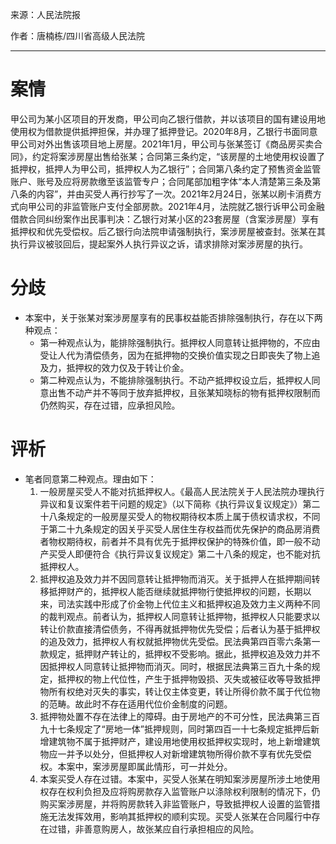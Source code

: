 来源：人民法院报

作者：唐楠栋/四川省高级人民法院
___
# 案情
甲公司为某小区项目的开发商，甲公司向乙银行借款，并以该项目的国有建设用地使用权为借款提供抵押担保，并办理了抵押登记。2020年8月，乙银行书面同意甲公司对外出售该项目地上房屋。2021年1月，甲公司与张某签订《商品房买卖合同》，约定将案涉房屋出售给张某；合同第三条约定，“该房屋的土地使用权设置了抵押权，抵押人为甲公司，抵押权人为乙银行”；合同第八条约定了预售资金监管账户、账号及应将房款缴至该监管专户；合同尾部加粗字体“本人清楚第三条及第八条的内容”，并由买受人再行抄写了一次。2021年2月24日，张某以刷卡消费方式向甲公司的非监管账户支付全部房款。2021年4月，法院就乙银行诉甲公司金融借款合同纠纷案作出民事判决：乙银行对某小区的23套房屋（含案涉房屋）享有抵押权和优先受偿权。后乙银行向法院申请强制执行，案涉房屋被查封。张某在其执行异议被驳回后，提起案外人执行异议之诉，请求排除对案涉房屋的执行。
# 分歧
- 本案中，关于张某对案涉房屋享有的民事权益能否排除强制执行，存在以下两种观点：
	- 第一种观点认为，能排除强制执行。抵押权人同意转让抵押物的，不应由受让人代为清偿债务，因为在抵押物的交换价值实现之日即丧失了物上追及力，抵押权的效力仅及于转让价金。
	- 第二种观点认为，不能排除强制执行。不动产抵押权设立后，抵押权人同意出售不动产并不等同于放弃抵押权，且张某知晓标的物有抵押权限制而仍然购买，存在过错，应承担风险。

# 评析

- 笔者同意第二种观点。理由如下：
	1. 一般房屋买受人不能对抗抵押权人。《最高人民法院关于人民法院办理执行异议和复议案件若干问题的规定》（以下简称《执行异议复议规定》）第二十八条规定的一般房屋买受人的物权期待权本质上属于债权请求权，不同于第二十九条规定的因关乎买受人居住生存权益而优先保护的商品房消费者物权期待权，前者并不具有优先于抵押权保护的特殊价值，即一般不动产买受人即便符合《执行异议复议规定》第二十八条的规定，也不能对抗抵押权人。
	2. 抵押权追及效力并不因同意转让抵押物而消灭。关于抵押人在抵押期间转移抵押财产的，抵押权人能否继续就抵押物行使抵押权的问题，长期以来，司法实践中形成了价金物上代位主义和抵押权追及效力主义两种不同的裁判观点。前者认为，抵押权人同意转让抵押物，抵押权人只能要求以转让价款直接清偿债务，不得再就抵押物优先受偿；后者认为基于抵押权的追及效力，抵押权人有权就抵押物优先受偿。民法典第四百零六条第一款规定，抵押财产转让的，抵押权不受影响。据此，抵押权追及效力并不因抵押权人同意转让抵押物而消灭。同时，根据民法典第三百九十条的规定，抵押权的物上代位性，产生于抵押物毁损、灭失或被征收等导致抵押物所有权绝对灭失的事实，转让仅主体变更，转让所得价款不属于代位物的范畴。故此时不存在适用代位价金制度的问题。
	3. 抵押物处置不存在法律上的障碍。由于房地产的不可分性，民法典第三百九十七条规定了“房地一体”抵押规则，同时第四百一十七条规定抵押后新增建筑物不属于抵押财产，建设用地使用权抵押权实现时，地上新增建筑物应一并予以处分，但抵押权人对新增建筑物所得价款不享有优先受偿权。本案中，案涉房屋即属此情形，可一并处分。
	4. 本案买受人存在过错。本案中，买受人张某在明知案涉房屋所涉土地使用权存在权利负担及应将购房款存入监管账户以涤除权利限制的情况下，仍购买案涉房屋，并将购房款转入非监管账户，导致抵押权人设置的监管措施无法发挥效用，影响其抵押权的顺利实现。买受人张某在合同履行中存在过错，非善意购房人，故张某应自行承担相应的风险。